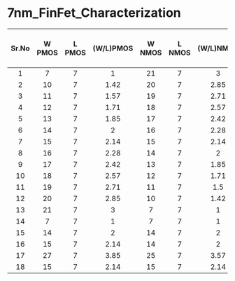 # 7nm_FinFet_Characterization

| Sr.No | W PMOS | L PMOS | (W/L)PMOS | W NMOS | L NMOS | (W/L)NMOS | Vt(V)  | Id     | Power Consumption | Prop. delay t_pd (PS)   |  Gain(Av) | Noise Margin | gm  | Freq (GHz)    | Output(r0) |
| :---: | :----: | :----: | :-------: | :----: | :----: | :-------: | :---:  | :---:  | :---------------: | :---------------------: | :-------: | :----------: | :-: | :-----------: | :--------: | 
|  1    |  7     |   7    |     1     |  21    |   7    |    3      |        |        |                   |         25.3            |   6.42    |              |     |    22.4       |     6.42   |
|  2    |  10    |   7    |    1.42   |  20    |   7    |    2.85   |        |        |                   |         25.3            |   6.42    |              |     |    22.4       |     6.42   |
|  3    |  11    |   7    |    1.57   |  19    |   7    |    2.71   |        |        |                   |         25.3            |   6.42    |              |     |    22.4       |     6.42   |
|  4    |  12    |   7    |    1.71   |  18    |   7    |    2.57   |        |        |                   |         25.3            |   6.42    |              |     |    22.4       |     6.42   |
|  5    |  13    |   7    |    1.85   |  17    |   7    |    2.42   |        |        |                   |         25.3            |   6.42    |              |     |    22.4       |     6.42   |
|  6    |  14    |   7    |    2      |  16    |   7    |    2.28   |        |        |                   |         25.3            |   6.42    |              |     |    22.4       |     6.42   |
|  7    |  15    |   7    |    2.14   |  15    |   7    |    2.14   |        |        |                   |         25.3            |   6.42    |              |     |    22.4       |     6.42   |
|  8    |  16    |   7    |    2.28   |  14    |   7    |    2      |        |        |                   |         25.3            |   6.42    |              |     |    22.4       |     6.42   |
|  9    |  17    |   7    |    2.42   |  13    |   7    |    1.85   |        |        |                   |         25.3            |   6.42    |              |     |    22.4       |     6.42   |
|  10   |  18    |   7    |    2.57   |  12    |   7    |    1.71   |        |        |                   |         25.3            |   6.42    |              |     |    22.4       |     6.42   |
|  11   |  19    |   7    |    2.71   |  11    |   7    |    1.5    |        |        |                   |         25.3            |   6.42    |              |     |    22.4       |     6.42   |
|  12   |  20    |   7    |    2.85   |  10    |   7    |    1.42   | -0.108 |  -0.57 |   -1.63e-15       |         25.3            |   6.42    | -0.042,0.056 | 1.36|    22.4       |     6.42   |
|  13   |  21    |   7    |    3      |  7     |   7    |    1      | -0.082 |  -0.40 |   -1.33e-15       |         25.3            |   6.42    | -0.046,0.060 | 1.18|    22.4       |     6.42   |
|  14   |  7     |   7    |    1      |  7     |   7    |    1      | -0.155 |  -0.40 |   -0.84e-15       |         25.3            |   6.42    | -0.032,0.044 | 6.17|    22.4       |     6.42   |
|  15   | 14     |   7    |    2      |  14    |   7    |    2      | -0.155 |  -0.80 |   -1.69e-15       |         25.3            |   6.42    | -0.032,0.044 | 1.23|    22.4       |     6.42   |
|  16   | 15     |   7    |    2.14   |  14    |   7    |    2      | -0.150 |  -0.08 |   -1.75e-15       |         25.3            |   6.42    | -0.034,0.045 | 1.29|    22.4       |     6.42   |
|  17   | 27     |   7    |    3.85   |  25    |   7    |    3.57   | -0.149 |  -1.44 |    3.13e-15       |         25.3            |   6.42    | -0.033,0.046 | 2.32|    22.4       |     6.42   |
|  18   | 15     |   7    |    2.14   |  15    |   7    |    2.14   | -0.155 |  -0.86 |    1.81e-15       |         25.3            |   6.42    | -0.032,0.043 | 1.32|    22.4       |     6.42   |
